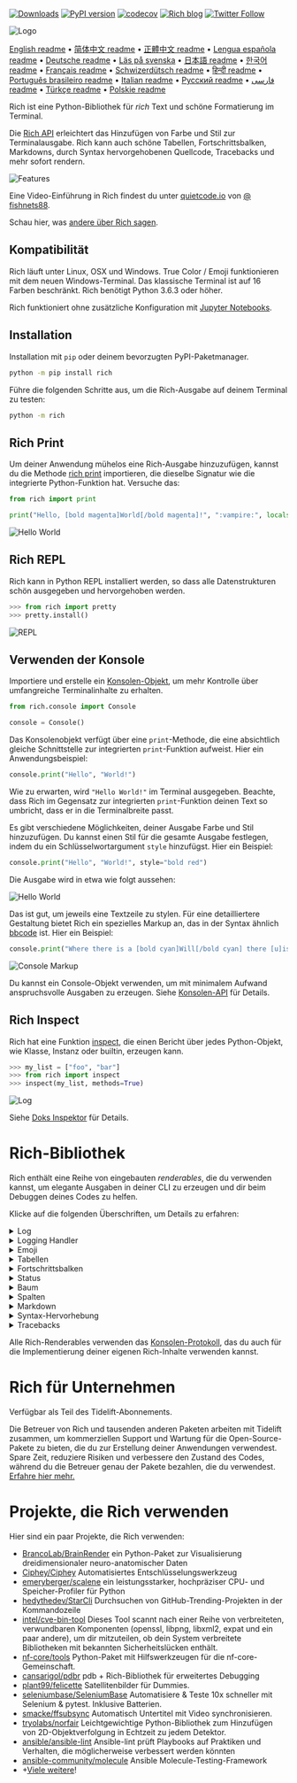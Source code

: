 [![Downloads](https://pepy.tech/badge/rich/month)](https://pepy.tech/project/rich)
[![PyPI version](https://badge.fury.io/py/rich.svg)](https://badge.fury.io/py/rich)
[![codecov](https://codecov.io/gh/Textualize/rich/branch/master/graph/badge.svg)](https://codecov.io/gh/Textualize/rich)
[![Rich blog](https://img.shields.io/badge/blog-rich%20news-yellowgreen)](https://www.willmcgugan.com/tag/rich/)
[![Twitter Follow](https://img.shields.io/twitter/follow/willmcgugan.svg?style=social)](https://twitter.com/willmcgugan)

![Logo](https://github.com/textualize/rich/raw/master/imgs/logo.svg)

[English readme](https://github.com/textualize/rich/blob/master/README.md)
 • [简体中文 readme](https://github.com/textualize/rich/blob/master/README.cn.md)
 • [正體中文 readme](https://github.com/textualize/rich/blob/master/README.zh-tw.md)
 • [Lengua española readme](https://github.com/textualize/rich/blob/master/README.es.md)
 • [Deutsche readme](https://github.com/textualize/rich/blob/master/README.de.md)
 • [Läs på svenska](https://github.com/textualize/rich/blob/master/README.sv.md)
 • [日本語 readme](https://github.com/textualize/rich/blob/master/README.ja.md)
 • [한국어 readme](https://github.com/textualize/rich/blob/master/README.kr.md)
 • [Français readme](https://github.com/textualize/rich/blob/master/README.fr.md)
 • [Schwizerdütsch readme](https://github.com/textualize/rich/blob/master/README.de-ch.md)
 • [हिन्दी readme](https://github.com/textualize/rich/blob/master/README.hi.md)
 • [Português brasileiro readme](https://github.com/textualize/rich/blob/master/README.pt-br.md)
 • [Italian readme](https://github.com/textualize/rich/blob/master/README.it.md)
 • [Русский readme](https://github.com/textualize/rich/blob/master/README.ru.md)
  • [فارسی readme](https://github.com/textualize/rich/blob/master/README.fa.md)
 • [Türkçe readme](https://github.com/textualize/rich/blob/master/README.tr.md)
 • [Polskie readme](https://github.com/textualize/rich/blob/master/README.pl.md)

Rich ist eine Python-Bibliothek für _rich_ Text und schöne Formatierung im Terminal.

Die [Rich API](https://rich.readthedocs.io/en/latest/) erleichtert das Hinzufügen von Farbe und Stil zur Terminalausgabe. Rich kann auch schöne Tabellen, Fortschrittsbalken, Markdowns, durch Syntax hervorgehobenen Quellcode, Tracebacks und mehr sofort rendern.

![Features](https://github.com/textualize/rich/raw/master/imgs/features.png)

Eine Video-Einführung in Rich findest du unter [quietcode.io](https://calmcode.io/rich/introduction.html) von [@ fishnets88](https://twitter.com/fishnets88).

Schau hier, was [andere über Rich sagen](https://www.willmcgugan.com/blog/pages/post/rich-tweets/).

## Kompatibilität

Rich läuft unter Linux, OSX und Windows. True Color / Emoji funktionieren mit dem neuen Windows-Terminal. Das klassische Terminal ist auf 16 Farben beschränkt. Rich benötigt Python 3.6.3 oder höher.

Rich funktioniert ohne zusätzliche Konfiguration mit [Jupyter Notebooks](https://jupyter.org/).

## Installation

Installation mit `pip` oder deinem bevorzugten PyPI-Paketmanager.

```sh
python -m pip install rich
```

Führe die folgenden Schritte aus, um die Rich-Ausgabe auf deinem Terminal zu testen:

```sh
python -m rich
```

## Rich Print

Um deiner Anwendung mühelos eine Rich-Ausgabe hinzuzufügen, kannst du die Methode [rich print](https://rich.readthedocs.io/en/latest/introduction.html#quick-start) importieren, die dieselbe Signatur wie die integrierte Python-Funktion hat. Versuche das:

```python
from rich import print

print("Hello, [bold magenta]World[/bold magenta]!", ":vampire:", locals())
```

![Hello World](https://github.com/textualize/rich/raw/master/imgs/print.png)

## Rich REPL

Rich kann in Python REPL installiert werden, so dass alle Datenstrukturen schön ausgegeben und hervorgehoben werden.

```python
>>> from rich import pretty
>>> pretty.install()
```

![REPL](https://github.com/textualize/rich/raw/master/imgs/repl.png)

## Verwenden der Konsole

Importiere und erstelle ein [Konsolen-Objekt](https://rich.readthedocs.io/en/latest/reference/console.html#rich.console.Console), um mehr Kontrolle über umfangreiche Terminalinhalte zu erhalten.

```python
from rich.console import Console

console = Console()
```

Das Konsolenobjekt verfügt über eine `print`-Methode, die eine absichtlich gleiche Schnittstelle zur integrierten `print`-Funktion aufweist. Hier ein Anwendungsbeispiel:

```python
console.print("Hello", "World!")
```

Wie zu erwarten, wird `"Hello World!"` im Terminal ausgegeben. Beachte, dass Rich im Gegensatz zur integrierten `print`-Funktion deinen Text so umbricht, dass er in die Terminalbreite passt.

Es gibt verschiedene Möglichkeiten, deiner Ausgabe Farbe und Stil hinzuzufügen. Du kannst einen Stil für die gesamte Ausgabe festlegen, indem du ein Schlüsselwortargument `style` hinzufügst. Hier ein Beispiel:

```python
console.print("Hello", "World!", style="bold red")
```

Die Ausgabe wird in etwa wie folgt aussehen:

![Hello World](https://github.com/textualize/rich/raw/master/imgs/hello_world.png)

Das ist gut, um jeweils eine Textzeile zu stylen. Für eine detailliertere Gestaltung bietet Rich ein spezielles Markup an, das in der Syntax ähnlich [bbcode](https://en.wikipedia.org/wiki/BBCode) ist. Hier ein Beispiel:

```python
console.print("Where there is a [bold cyan]Will[/bold cyan] there [u]is[/u] a [i]way[/i].")
```

![Console Markup](https://github.com/textualize/rich/raw/master/imgs/where_there_is_a_will.png)

Du kannst ein Console-Objekt verwenden, um mit minimalem Aufwand anspruchsvolle Ausgaben zu erzeugen. Siehe [Konsolen-API](https://rich.readthedocs.io/en/latest/console.html) für Details.

## Rich Inspect

Rich hat eine Funktion [inspect](https://rich.readthedocs.io/en/latest/reference/init.html?highlight=inspect#rich.inspect), die einen Bericht über jedes Python-Objekt, wie Klasse, Instanz oder builtin, erzeugen kann.

```python
>>> my_list = ["foo", "bar"]
>>> from rich import inspect
>>> inspect(my_list, methods=True)
```

![Log](https://github.com/textualize/rich/raw/master/imgs/inspect.png)

Siehe [Doks Inspektor](https://rich.readthedocs.io/en/latest/reference/init.html#rich.inspect) für Details.

# Rich-Bibliothek

Rich enthält eine Reihe von eingebauten _renderables_, die du verwenden kannst, um elegante Ausgaben in deiner CLI zu erzeugen und dir beim Debuggen deines Codes zu helfen.

Klicke auf die folgenden Überschriften, um Details zu erfahren:

<details>
<summary>Log</summary>

Das Console-Objekt hat eine `log()`-Methode, die die gleiche Schnittstelle wie `print()` hat, aber zusätzlich eine Spalte für die aktuelle Zeit und die Datei und Zeile, die den Aufruf gemacht hat, ausgibt. Standardmäßig führt Rich die Syntaxhervorhebung für Python-Strukturen und für repr-Strings durch. Wenn du eine Sammlung (z.B. ein Diktat oder eine Liste) protokollierst, wird Rich diese so hübsch ausgeben, dass sie in den verfügbaren Platz passt. Hier ein Beispiel für einige dieser Funktionen.

```python
from rich.console import Console
console = Console()

test_data = [
    {"jsonrpc": "2.0", "method": "sum", "params": [None, 1, 2, 4, False, True], "id": "1",},
    {"jsonrpc": "2.0", "method": "notify_hello", "params": [7]},
    {"jsonrpc": "2.0", "method": "subtract", "params": [42, 23], "id": "2"},
]

def test_log():
    enabled = False
    context = {
        "foo": "bar",
    }
    movies = ["Deadpool", "Rise of the Skywalker"]
    console.log("Hello from", console, "!")
    console.log(test_data, log_locals=True)


test_log()
```

Die obige Funktion erzeugt die folgende Ausgabe:

![Log](https://github.com/textualize/rich/raw/master/imgs/log.png)

Beachte das Argument `log_locals`, das eine Tabelle mit den lokalen Variablen ausgibt, in der die log-Methode aufgerufen wurde.

Die log-Methode kann für die Protokollierung auf dem Terminal für langlaufende Anwendungen wie Server verwendet werden, ist aber auch eine sehr schöne Hilfe bei der Fehlersuche.

</details>
<details>
<summary>Logging Handler</summary>

Du kannst auch die eingebaute [Handler-Klasse](https://rich.readthedocs.io/en/latest/logging.html) verwenden, um die Ausgabe von Pythons Logging-Modul zu formatieren und einzufärben. Hier ein Beispiel für die Ausgabe:

![Logging](https://github.com/textualize/rich/raw/master/imgs/logging.png)

</details>

<details>
<summary>Emoji</summary>

Um ein Emoji in die Konsolenausgabe einzufügen, setze den Namen zwischen zwei Doppelpunkte. Hier ein Beispiel:

```python
>>> console.print(":smiley: :vampire: :pile_of_poo: :thumbs_up: :raccoon:")
😃 🧛 💩 👍 🦝
```

Bitte verwenden Sie diese Funktion mit Bedacht.

</details>

<details>
<summary>Tabellen</summary>

Rich kann flexible [Tabellen](https://rich.readthedocs.io/en/latest/tables.html) mit Unicode-Box-Characters darstellen. Es gibt eine Vielzahl von Formatierungsmöglichkeiten für Rahmen, Stile, Zellausrichtung usw.

![Film-Tabelle](https://github.com/textualize/rich/raw/master/imgs/table_movie.gif)

Die obige Animation wurde mit [table_movie.py](https://github.com/textualize/rich/blob/master/examples/table_movie.py) im Verzeichnis `examples` erzeugt.

Hier ist ein einfacheres Tabellenbeispiel:

```python
from rich.console import Console
from rich.table import Table

console = Console()

table = Table(show_header=True, header_style="bold magenta")
table.add_column("Date", style="dim", width=12)
table.add_column("Title")
table.add_column("Production Budget", justify="right")
table.add_column("Box Office", justify="right")
table.add_row(
    "Dec 20, 2019", "Star Wars: The Rise of Skywalker", "$275,000,000", "$375,126,118"
)
table.add_row(
    "May 25, 2018",
    "[red]Solo[/red]: A Star Wars Story",
    "$275,000,000",
    "$393,151,347",
)
table.add_row(
    "Dec 15, 2017",
    "Star Wars Ep. VIII: The Last Jedi",
    "$262,000,000",
    "[bold]$1,332,539,889[/bold]",
)

console.print(table)
```

Dies erzeugt diese Ausgabe:

![Tabelle](https://github.com/textualize/rich/raw/master/imgs/table.png)

Beachte, dass das Konsolen-Markup auf die gleiche Weise gerendert wird wie `print()` und `log()`. Tatsächlich kann alles, was von Rich gerendert werden kann, in den Kopfzeilen/Zeilen enthalten sein (sogar andere Tabellen).

Die Klasse `Table` ist intelligent genug, um die Größe der Spalten an die verfügbare Breite des Terminals anzupassen und den Text wie erforderlich umzubrechen. Hier ist das gleiche Beispiel, wobei das Terminal kleiner als bei der obigen Tabelle ist:

![Tabelle2](https://github.com/textualize/rich/raw/master/imgs/table2.png)

</details>

<details>
<summary>Fortschrittsbalken</summary>

Rich kann mehrere flackerfreie [Fortschrittsbalken](https://rich.readthedocs.io/en/latest/progress.html) darstellen, um langlaufende Aufgaben zu verfolgen.

Einfachste Anwendung ist, eine beliebige Sequenz in die Funktion `track` einzupacken und  über das Ergebnis zu iterieren. Hier ein Beispiel:

```python
from rich.progress import track

for step in track(range(100)):
    do_step(step)
```

Es ist nicht viel schwieriger, mehrere Fortschrittsbalken hinzuzufügen. Hier ein Beispiel aus der Doku:

![Fortschritt](https://github.com/textualize/rich/raw/master/imgs/progress.gif)

Die Spalten können so konfiguriert werden, dass sie alle gewünschten Details anzeigen. Zu den eingebauten Spalten gehören Prozentsatz der Fertigstellung, Dateigröße, Downloadgeschwindigkeit und verbleibende Zeit. Hier ist ein weiteres Beispiel, das einen laufenden Download anzeigt:

![Fortschritt](https://github.com/textualize/rich/raw/master/imgs/downloader.gif)

Um dies selbst auszuprobieren, sieh dir [examples/downloader.py](https://github.com/textualize/rich/blob/master/examples/downloader.py) an, das mehrere URLs gleichzeitig herunterladen kann und dabei den Fortschritt anzeigt.

</details>

<details>
<summary>Status</summary>

Für Situationen, in denen es schwierig ist, den Fortschritt zu berechnen, kannst du die Methode [status](https://rich.readthedocs.io/en/latest/reference/console.html#rich.console.Console.status) verwenden, die eine 'Spinner'-Animation und eine Meldung anzeigt. Die Animation hindert dich nicht daran, die Konsole wie gewohnt zu verwenden. Hier ein Beispiel:

```python
from time import sleep
from rich.console import Console

console = Console()
tasks = [f"task {n}" for n in range(1, 11)]

with console.status("[bold green]Working on tasks...") as status:
    while tasks:
        task = tasks.pop(0)
        sleep(1)
        console.log(f"{task} complete")
```

Dies erzeugt diese Ausgabe im Terminal.

![Status](https://github.com/textualize/rich/raw/master/imgs/status.gif)

Die Spinner-Animationen wurden von [cli-spinners](https://www.npmjs.com/package/cli-spinners) geliehen. Du kannst einen Spinner auswählen, indem du den Parameter `spinner` angibst. Führe den folgenden Befehl aus, um die verfügbaren Werte zu sehen:

```
python -m rich.spinner
```

Der obige Befehl erzeugt die folgende Ausgabe im Terminal:

![Spinner](https://github.com/textualize/rich/raw/master/imgs/spinners.gif)

</details>

<details>
<summary>Baum</summary>

Rich kann einen [Baum](https://rich.readthedocs.io/en/latest/tree.html) mit Hilfslinien darstellen. Ein Baum ist ideal, um eine Dateistruktur oder andere hierarchische Daten darzustellen.

Die Beschriftungen des Baums können einfacher Text oder alles andere sein, was Rich rendern kann. Führe den folgenden Befehl zur Demonstration aus:

```
python -m rich.tree
```

Dies erzeugt diese Ausgabe:

![Markdown](https://github.com/textualize/rich/raw/master/imgs/tree.png)

Siehe das Beispiel [tree.py](https://github.com/textualize/rich/blob/master/examples/tree.py) für ein Skript, das eine Baumansicht eines beliebigen Verzeichnisses anzeigt, ähnlich dem Linux-Befehl `tree`.

</details>

<details>
<summary>Spalten</summary>

Rich kann Inhalte sauber in [Spalten](https://rich.readthedocs.io/en/latest/columns.html) mit gleicher oder optimaler Breite darstellen. Hier ist ein sehr einfacher Klon des (MacOS / Linux) `ls`-Befehls, der eine Verzeichnisliste in Spalten anzeigt:

```python
import os
import sys

from rich import print
from rich.columns import Columns

directory = os.listdir(sys.argv[1])
print(Columns(directory))
```

Der folgende Screenshot ist die Ausgabe von [Spalten-Beispiel](https://github.com/textualize/rich/blob/master/examples/columns.py), das Daten, die aus einer API kommen, in Spalten anzeigt:

![columns](https://github.com/textualize/rich/raw/master/imgs/columns.png)

</details>

<details>
<summary>Markdown</summary>

Rich kann [Markdown](https://rich.readthedocs.io/en/latest/markdown.html) rendern und leistet vernünftige Arbeit bei der Übersetzung der Formatierung ins Terminal.

Um Markdown zu rendern, importiere die Klasse `Markdown` und konstruiere einen String mit Markdown-Code. Gib ihn dann auf der Konsole aus. Hier ein Beispiel:

```python
from rich.console import Console
from rich.markdown import Markdown

console = Console()
with open("README.md") as readme:
    markdown = Markdown(readme.read())
console.print(markdown)
```

Dies erzeugt diese Ausgabe:

![markdown](https://github.com/textualize/rich/raw/master/imgs/markdown.png)

</details>

<details>
<summary>Syntax-Hervorhebung</summary>

Rich verwendet die Bibliothek [pygments](https://pygments.org/) zur Implementierung von [Syntax-Hervorhebung](https://rich.readthedocs.io/en/latest/syntax.html). Die Verwendung ist gleich dem Rendern von Markdown; konstruieren Sie ein `Syntax`-Objekt und gib es auf der Konsole aus. Hier ein Beispiel:

```python
from rich.console import Console
from rich.syntax import Syntax

my_code = '''
def iter_first_last(values: Iterable[T]) -> Iterable[Tuple[bool, bool, T]]:
    """Iterate and generate a tuple with a flag for first and last value."""
    iter_values = iter(values)
    try:
        previous_value = next(iter_values)
    except StopIteration:
        return
    first = True
    for value in iter_values:
        yield first, False, previous_value
        first = False
        previous_value = value
    yield first, True, previous_value
'''
syntax = Syntax(my_code, "python", theme="monokai", line_numbers=True)
console = Console()
console.print(syntax)
```

Dies erzeugt die folgende Ausgabe:

![Syntax](https://github.com/textualize/rich/raw/master/imgs/syntax.png)

</details>

<details>
<summary>Tracebacks</summary>

Rich kann [schöne Tracebacks](https://rich.readthedocs.io/en/latest/traceback.html) rendern, die einfacher zu lesen sind und mehr Code anzeigen, als die Standard-Python-Tracebacks. Du kannst Rich als Standard-Traceback-Handler festlegen, so dass alle nicht abgefangenen Exceptions von Rich gerendert werden.

So sieht es unter OSX aus (ähnlich unter Linux):

![Traceback](https://github.com/textualize/rich/raw/master/imgs/traceback.png)

</details>

Alle Rich-Renderables verwenden das [Konsolen-Protokoll](https://rich.readthedocs.io/en/latest/protocol.html), das du auch für die Implementierung deiner eigenen Rich-Inhalte verwenden kannst.

# Rich für Unternehmen

Verfügbar als Teil des Tidelift-Abonnements.

Die Betreuer von Rich und tausenden anderen Paketen arbeiten mit Tidelift zusammen, um kommerziellen Support und Wartung für die Open-Source-Pakete zu bieten, die du zur Erstellung deiner Anwendungen verwendest. Spare Zeit, reduziere Risiken und verbessere den Zustand des Codes, während du die Betreuer genau der Pakete bezahlen, die du verwendest. [Erfahre hier mehr.](https://tidelift.com/subscription/pkg/pypi-rich?utm_source=pypi-rich&utm_medium=referral&utm_campaign=enterprise&utm_term=repo)

# Projekte, die Rich verwenden

Hier sind ein paar Projekte, die Rich verwenden:

- [BrancoLab/BrainRender](https://github.com/BrancoLab/BrainRender)
  ein Python-Paket zur Visualisierung dreidimensionaler neuro-anatomischer Daten
- [Ciphey/Ciphey](https://github.com/Ciphey/Ciphey)
  Automatisiertes Entschlüsselungswerkzeug
- [emeryberger/scalene](https://github.com/emeryberger/scalene)
  ein leistungsstarker, hochpräziser CPU- und Speicher-Profiler für Python
- [hedythedev/StarCli](https://github.com/hedythedev/starcli)
  Durchsuchen von GitHub-Trending-Projekten in der Kommandozeile
- [intel/cve-bin-tool](https://github.com/intel/cve-bin-tool)
  Dieses Tool scannt nach einer Reihe von verbreiteten, verwundbaren Komponenten (openssl, libpng, libxml2, expat und ein paar andere), um dir mitzuteilen, ob dein System verbreitete Bibliotheken mit bekannten Sicherheitslücken enthält.
- [nf-core/tools](https://github.com/nf-core/tools)
  Python-Paket mit Hilfswerkzeugen für die nf-core-Gemeinschaft.
- [cansarigol/pdbr](https://github.com/cansarigol/pdbr)
  pdb + Rich-Bibliothek für erweitertes Debugging
- [plant99/felicette](https://github.com/plant99/felicette)
  Satellitenbilder für Dummies.
- [seleniumbase/SeleniumBase](https://github.com/seleniumbase/SeleniumBase)
  Automatisiere & Teste 10x schneller mit Selenium & pytest. Inklusive Batterien.
- [smacke/ffsubsync](https://github.com/smacke/ffsubsync)
  Automatisch Untertitel mit Video synchronisieren.
- [tryolabs/norfair](https://github.com/tryolabs/norfair)
  Leichtgewichtige Python-Bibliothek zum Hinzufügen von 2D-Objektverfolgung in Echtzeit zu jedem Detektor.
- [ansible/ansible-lint](https://github.com/ansible/ansible-lint) Ansible-lint prüft Playbooks auf Praktiken und Verhalten, die möglicherweise verbessert werden könnten
- [ansible-community/molecule](https://github.com/ansible-community/molecule) Ansible Molecule-Testing-Framework
- +[Viele weitere](https://github.com/textualize/rich/network/dependents)!
